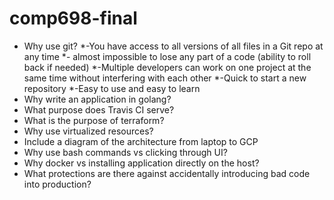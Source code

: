 # comp698-final
* Why use git?
*-You have access to all versions of all files in a Git repo at any time
*- almost impossible to lose any part of a code (ability to roll back if needed)
*-Multiple developers can work on one project at the same time without interfering with each other
*-Quick to start a new repository
*-Easy to use and easy to learn 
* Why write an application in golang?
* What purpose does Travis CI serve?
* What is the purpose of terraform?
* Why use virtualized resources?
* Include a diagram of the architecture from laptop to GCP
* Why use bash commands vs clicking through UI?
* Why docker vs installing application directly on the host?
* What protections are there against accidentally introducing bad code into production?

